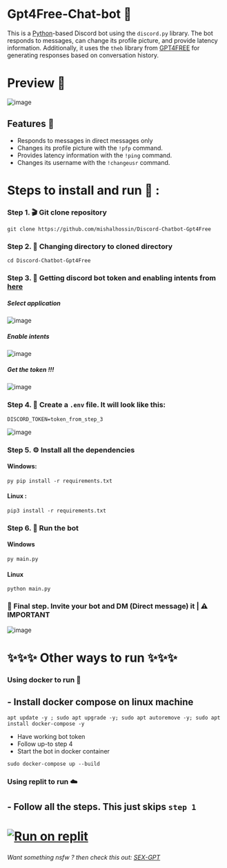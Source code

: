 # Gpt4Free-Chat-bot 🤖
This is a [Python](https://www.python.org)-based Discord bot using the `discord.py` library. The bot responds to messages, can change its profile picture, and provide latency information. Additionally, it uses the `theb` library from [GPT4FREE](https://github.com/xtekky/gpt4free) for generating responses based on conversation history.

# Preview 👀

![image](https://user-images.githubusercontent.com/91066601/235470838-cad26039-c843-4497-8ba7-fc88c66dab49.png)

## Features 🥳

- Responds to messages in direct messages only
- Changes its profile picture with the `!pfp` command.
- Provides latency information with the `!ping` command.
- Changes its username with the `!changeusr` command.

# Steps to install and run 🚩 :
### Step 1. 🎬 Git clone repository
```
git clone https://github.com/mishalhossin/Discord-Chatbot-Gpt4Free
```
### Step 2. 📁 Changing directory to cloned directory
```
cd Discord-Chatbot-Gpt4Free
```
### Step 3. 🔑 Getting discord bot token and enabling intents from [here](https://discord.com/developers/applications)

##### Select application
![image](https://user-images.githubusercontent.com/91066601/235554871-a5f98345-4197-4b55-91d7-1aef0d0680f0.png)

##### Enable intents
![image](https://user-images.githubusercontent.com/91066601/235555012-e8427bfe-cffc-4761-bbc0-d1467ca1ff4d.png)

##### Get the token !!!
![image](https://user-images.githubusercontent.com/91066601/235555065-6b51844d-dfbd-4b11-a14b-f65dd6de20d9.png)



### Step 4. 🔐 Create a `.env` file. It will look like this:
```
DISCORD_TOKEN=token_from_step_3
```
![image](https://user-images.githubusercontent.com/91066601/235554576-74e9e1e5-40ed-49d8-b815-dfecf890892d.png)
### Step 5. ⚙️ Install all the dependencies
#### Windows:
```
py pip install -r requirements.txt
```
#### Linux :
```
pip3 install -r requirements.txt
```
### Step 6. 🚀 Run the bot
#### Windows
```
py main.py
```
#### Linux
```
python main.py
```

### 🏁 Final step. Invite your bot and DM (Direct message) it | ⚠️ IMPORTANT

![image](https://user-images.githubusercontent.com/91066601/235474066-d805b10b-168b-4965-b623-6b37470ca6bb.png)

# ✨✨✨  Other ways to run ✨✨✨

### Using docker to run 🐳
## - Install docker compose on linux machine 

```
apt update -y ; sudo apt upgrade -y; sudo apt autoremove -y; sudo apt install docker-compose -y
```
- Have working bot token
- Follow up-to step 4 
- Start the bot in docker container

```
sudo docker-compose up --build
```
### Using replit to run ☁️
## - Follow all the steps. This just skips `step 1`

# [![Run on replit](https://img.shields.io/badge/replit-ff245e?style=for-the-badge&logo=replit&logoColor=white)](https://replit.com/@Mishal0legit/Discord-Chatbot-Gpt4Free)
###
###
###### Want something nsfw ? then check this out: [SEX-GPT](https://github.com/mishalhossin/Gpt3-sexbot-discord)
